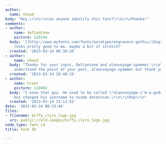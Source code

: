 ```yaml
---
author:
  name: nhood
body: "Hey,\r\n\r\ncan anyone identify this font?\r\n\r\nThanks!"
comments:
- author:
    name: defiantone
    picture: 126244
  body: '[[http://www.myfonts.com/fonts/paratype/engravers-gothic/|Engravers Gothic]]
    looks pretty good to me. maybe a bit of stretch?'
  created: '2013-03-14 00:38:26'
- author:
    name: nhood
  body: "Thanks for your input, Defiantone and alanvoyage-spammer.\r\n\r\nI'm don't
    understand the point of your post, alaonvoyage-spammer but thank you?"
  created: '2013-03-14 20:48:15'
- author:
    name: hrant
    picture: 110403
  body: "I know that guy. He used to be called \"alaonvoyage-i'm-a-goddam-spammer-geddit?\"
    but changed his username to evade detection.\r\n\r\nhhp\r\n"
  created: '2013-03-14 21:13:52'
date: '2013-03-14 00:33:44'
files:
- filename: biffy_clyro_logo.jpg
  uri: public://old-images/biffy_clyro_logo.jpg
node_type: font_id
title: Font ID

---
```

